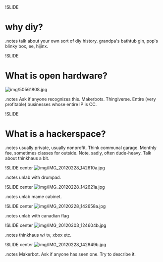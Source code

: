!SLIDE
# why diy? #
.notes talk about your own sort of diy history. grandpa's bathtub gin, pop's blinky box, ee, hijinx. 

!SLIDE
# What is open hardware? #
![img/50561808.jpg](img/50561808.jpg)

.notes Ask if anyone recognizes this. Makerbots. Thingiverse. Entire (very profitable) businesses whose entire IP is CC. 

!SLIDE
# What is a hackerspace? #

.notes usually private, usually nonprofit. Think communal garage. Monthly fee, sometimes classes for outside. Note, sadly, often dude-heavy. Talk about thinkhaus a bit.

!SLIDE center
![img/IMG_20120228_142610a.jpg](img/IMG_20120228_142610a.jpg)

.notes unlab with drumpad.

!SLIDE center
![img/IMG_20120228_142621a.jpg](img/IMG_20120228_142621a.jpg)

.notes unlab mame cabinet.

!SLIDE center
![img/IMG_20120228_142658a.jpg](img/IMG_20120228_142658a.jpg)

.notes unlab with canadian flag

!SLIDE center
![img/IMG_20120303_124604b.jpg](img/IMG_20120303_124604b.jpg)

.notes thinkhaus w/ tv, xbox etc.

!SLIDE center
![img/IMG_20120228_142849b.jpg](img/IMG_20120228_142849b.jpg)

.notes Makerbot. Ask if anyone has seen one. Try to describe it.

